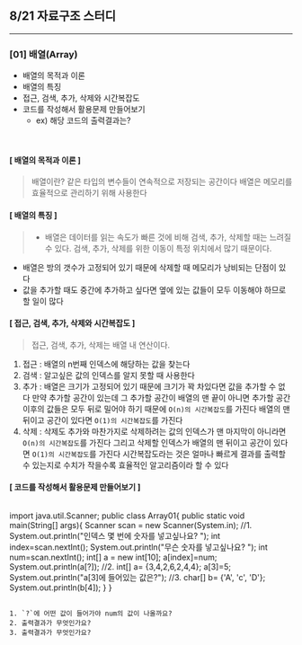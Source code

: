 ## 8/21 자료구조 스터디
---
### [01] 배열(Array)

- 배열의 목적과 이론
- 배열의 특징
- 접근, 검색, 추가, 삭제와 시간복잡도
- 코드를 작성해서 활용문제 만들어보기
    - ex) 해당 코드의 출력결과는? 
   
<br>

#### [ 배열의 목적과 이론 ]
>배열이란?
같은 타입의 변수들이 연속적으로 저장되는 공간이다
배열은 메모리를 효율적으로 관리하기 위해 사용한다

    
#### [ 배열의 특징 ]
>- 배열은 데이터를 읽는 속도가 빠른 것에 비해 검색, 추가, 삭제할 때는 느려질 수 있다. 검색, 추가, 삭제를 위한 이동이 특정 위치에서 많기 때문이다. 
- 배열은 방의 갯수가 고정되어 있기 때문에 삭제할 때 메모리가 낭비되는 단점이 있다
- 값을 추가할 때도 중간에 추가하고 싶다면 옆에 있는 값들이 모두 이동해야 하므로 할 일이 많다

#### [ 접근, 검색, 추가, 삭제와 시간복잡도 ]
>접근, 검색, 추가, 삭제는 배열 내 연산이다.
1. 접근 : 배열의 n번째 인덱스에 해당하는 값을 찾는다
2. 검색 : 알고싶은 값의 인덱스를 알지 못할 때 사용한다
3. 추가 : 배열은 크기가 고정되어 있기 때문에 크기가 꽉 차있다면 값을 
추가할 수 없다 
만약 추가할 공간이 있는데 그 추가할 공간이 
배열의 맨 끝이 아니면 추가할 공간 이후의 값들은 모두 뒤로 밀어야 하기 때문에 `O(n)의 시간복잡도`를 가진다
배열의 맨 뒤이고 공간이 있다면  `O(1)의 시간복잡도`를 가진다
4. 삭제 : 삭제도 추가와 마찬가지로 삭제하려는 값의 인덱스가 맨 마지막이 아니라면 `O(n)의 시간복잡도`를 가진다
그리고 삭제할 인덱스가 배열의 맨 뒤이고 공간이 있다면  `O(1)의 시간복잡도`를 가진다
시간복잡도라는 것은 얼마나 빠르게 결과를 출력할 수 있는지로 수치가 작을수록 효율적인 알고리즘이라 할 수 있다
    
#### [ 코드를 작성해서 활용문제 만들어보기 ]
>```java
import java.util.Scanner;
public class Array01{
	public static void main(String[] args){
    	Scanner scan = new Scanner(System.in);
    	//1.
    	System.out.println("인덱스 몇 번에 숫자를 넣고싶나요? ");
        int index=scan.nextInt();
        System.out.println("무슨 숫자를 넣고싶나요? ");
        int num=scan.nextInt();
    	int[] a = new int[10];
    	a[index]=num;
    	System.out.println(a[?]);
    	//2.
    	int[] a= {3,4,2,6,2,4,4};
    	a[3]=5;
    	System.out.println("a[3]에 들어있는 값은?");
    	//3.
    	char[] b= {'A', 'c', 'D'};
    	System.out.println(b[4]);
	}
}
```

1. `?`에 어떤 값이 들어가야 num의 값이 나올까요?
2. 출력결과가 무엇인가요?
3. 출력결과가 무엇인가요?
